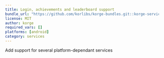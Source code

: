 ```yaml
---
title: Login, achievements and leaderboard support
bundle_url: "https://github.com/korlibs/korge-bundles.git::korge-services::master"
license: MIT
author: korge
required_vars: []
platforms: [android]
category: services
---
```


Add support for several platform-dependant services